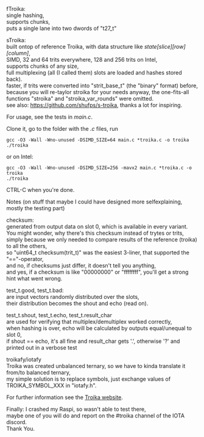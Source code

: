 f<!-- KNCTRIMES -->Troika:\
single hashing,\
supports chunks,\
puts a single lane into two dwords of "t27_t"

sTroika:\
built ontop of reference Troika, with data structure like *state[slice][row][column]*,\
SIMD, 32 and 64 trits everywhere, 128 and 256 trits on Intel,\
supports chunks of any size,\
full multiplexing (all (I called them) slots are loaded and hashes stored back).\
faster, if trits were converted into "strit_base_t" (the "binary" format) before,\
because you will re-taylor stroika for your needs anyway, the one-fits-all functions "stroika" and "stroika_var_rounds" were omitted.\
see also: https://github.com/shufps/s-troika, thanks a lot for inspiring.

For usage, see the tests in *main.c*.



Clone it, go to the folder with the *.c* files, run
```
gcc -O3 -Wall -Wno-unused -DSIMD_SIZE=64 main.c *troika.c -o troika 
./troika
```
or on Intel:
```
gcc -O3 -Wall -Wno-unused -DSIMD_SIZE=256 -mavx2 main.c *troika.c -o troika 
./troika
```
CTRL-C when you're done.


Notes (on stuff that maybe I could have designed more selfexplaining, mostly the testing part)

checksum:\
generated from output data on slot 0, which is available in every variant.\
You might wonder, why there's this checksum instead of trytes or trits,\
simply because we only needed to compare results of the reference (troika) to all the others,\
so "uint64_t checksum(trit_t)" was the easiest 3-liner, that supported the "=="-operator,\
and no, if checksums just differ, it doesn't tell you anything,\
and yes, if a checksum is like "00000000" or "ffffffff", you'll get a strong hint what went wrong.

test_t.good, test_t.bad:\
are input vectors randomly distributed over the slots,\
their distribution becomes the shout and echo (read on).

test_t.shout, test_t.echo, test_t.result_char\
are used for verifying that multiplex/demultiplex worked correctly,\
when hashing is over, echo will be calculated by outputs equal/unequal to slot 0,\
if shout == echo, it's all fine and result_char gets '.', otherwise '?' and printed out in a verbose test

 troikafy/iotafy\
 Troika was created unbalanced ternary, so we have to kinda translate it from/to balanced ternary,\
 my simple solution is to replace symbols, just exchange values of TROIKA_SYMBOL_XXX in "iotafy.h".
 
 
 
 For further information see the [Troika website](https://www.cyber-crypt.com/troika).
 
 
 
 Finally: I crashed my Raspi, so wasn't able to test there,\
 maybe one of you will do and report on the #troika channel of the IOTA discord.\
 Thank You.
 
